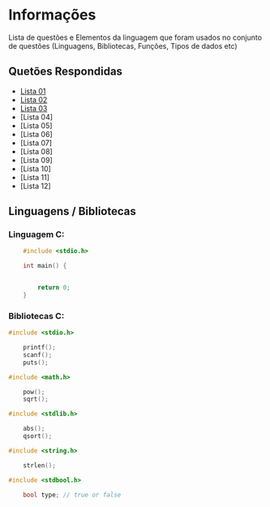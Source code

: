 
# Informações

Lista de questões e Elementos da linguagem que foram usados no conjunto de questões (Linguagens, Bibliotecas, Funções, Tipos de dados etc)

## Quetões Respondidas

* [Lista 01](https://github.com/alissonalbuquerque/URI-C_CPP/tree/master/iniciante/lista_01)
* [Lista 02](https://github.com/alissonalbuquerque/URI-C_CPP/tree/master/iniciante/lista_02)
* [Lista 03](https://github.com/alissonalbuquerque/URI-C_CPP/tree/master/iniciante/lista_03)
* [Lista 04]
* [Lista 05]
* [Lista 06]
* [Lista 07]
* [Lista 08]
* [Lista 09]
* [Lista 10]
* [Lista 11]
* [Lista 12]

## Linguagens / Bibliotecas

### Linguagem C:

```c
    #include <stdio.h>

    int main() {


        return 0;
    }
```

### Bibliotecas C:

```c
#include <stdio.h>

    printf();
    scanf();
    puts();
```
```c
#include <math.h>

    pow();
    sqrt();
```
```c
#include <stdlib.h>

    abs();
    qsort();
```
```c
#include <string.h>

    strlen();
```
```c
#include <stdbool.h>

    bool type; // true or false
```